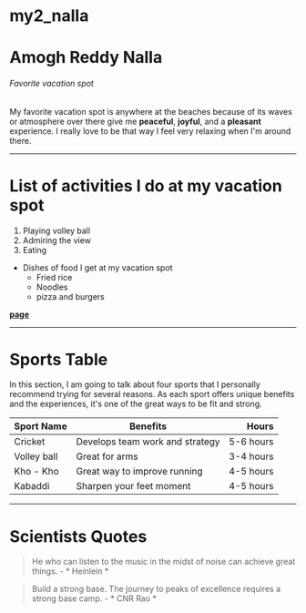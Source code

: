 # my2_nalla
# Amogh Reddy Nalla
###### Favorite vacation spot

My favorite vacation spot is anywhere at the beaches because of its waves or atmosphere over there give me **peaceful**, **joyful**, and a **pleasant** experience.
I really love to be that way
I feel very relaxing when I'm around there.

---

# List of activities I do at my vacation spot

1. Playing volley ball
2. Admiring the view
3. Eating

* Dishes of food I get at my vacation spot
    * Fried rice
    * Noodles
    * pizza and burgers

**[page](MyStats.md)** 

---

# Sports Table

In this section, I am going to talk about four sports that I personally recommend trying for several reasons. As each sport offers unique benefits and the experiences, it's one of the great ways to be fit and strong.

| Sport Name | Benefits | Hours |
| --- | --- | ---: |
| Cricket | Develops team work and strategy | 5-6 hours |
| Volley ball | Great for arms | 3-4 hours |
| Kho - Kho | Great way to improve running | 4-5 hours |
| Kabaddi | Sharpen your feet moment | 4-5 hours |

---

# Scientists Quotes

> He who can listen to the music in the midst of noise can achieve great things. - * Heinlein *

> Build a strong base. The journey to peaks of excellence requires a strong base camp. - * CNR Rao *



